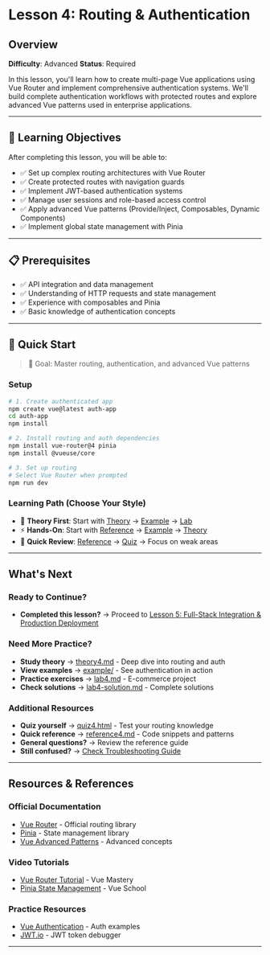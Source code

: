 # Lesson 4: Routing & Authentication

## Overview

**Difficulty**: Advanced
**Status**: Required

In this lesson, you'll learn how to create multi-page Vue applications using Vue Router and implement comprehensive authentication systems. We'll build complete authentication workflows with protected routes and explore advanced Vue patterns used in enterprise applications.

---

## 🎯 Learning Objectives

After completing this lesson, you will be able to:

- ✅ Set up complex routing architectures with Vue Router
- ✅ Create protected routes with navigation guards
- ✅ Implement JWT-based authentication systems
- ✅ Manage user sessions and role-based access control
- ✅ Apply advanced Vue patterns (Provide/Inject, Composables, Dynamic Components)
- ✅ Implement global state management with Pinia

---

## 📋 Prerequisites

- ✅ API integration and data management
- ✅ Understanding of HTTP requests and state management
- ✅ Experience with composables and Pinia
- ✅ Basic knowledge of authentication concepts

---

## 🚀 Quick Start

> 🎯 Goal: Master routing, authentication, and advanced Vue patterns

### Setup
```bash
# 1. Create authenticated app
npm create vue@latest auth-app
cd auth-app
npm install

# 2. Install routing and auth dependencies
npm install vue-router@4 pinia
npm install @vueuse/core

# 3. Set up routing
# Select Vue Router when prompted
npm run dev
```

### Learning Path (Choose Your Style)
- 📖 **Theory First**: Start with [Theory](./theory/theory4.md) → [Example](./example/) → [Lab](./lab/lab4.md)
- ⚡ **Hands-On**: Start with [Reference](./reference/reference4.md) → [Example](./example/) → [Theory](./theory/theory4.md)
- 🎯 **Quick Review**: [Reference](./reference/reference4.md) → [Quiz](./quiz/quiz4.html) → Focus on weak areas

---

## What's Next

### Ready to Continue?
- **Completed this lesson?** → Proceed to [Lesson 5: Full-Stack Integration & Production Deployment](../lesson5-fullstack-deployment/readme.md)

### Need More Practice?
- **Study theory** → [theory4.md](./theory/theory4.md) - Deep dive into routing and auth
- **View examples** → [example/](./example/) - See authentication in action
- **Practice exercises** → [lab4.md](./lab/lab4.md) - E-commerce project
- **Check solutions** → [lab4-solution.md](./lab/solution/lab4-solution.md) - Complete solutions

### Additional Resources
- **Quiz yourself** → [quiz4.html](./quiz/quiz4.html) - Test your routing knowledge
- **Quick reference** → [reference4.md](./reference/reference4.md) - Code snippets and patterns
- **General questions?** → Review the reference guide
- **Still confused?** → [Check Troubleshooting Guide](../../extras/troubleshooting-guide.md)

---

## Resources & References

### Official Documentation
- [Vue Router](https://router.vuejs.org/) - Official routing library
- [Pinia](https://pinia.vuejs.org/) - State management library
- [Vue Advanced Patterns](https://vuejs.org/guide/extras/composition-api-faq.html) - Advanced concepts

### Video Tutorials
- [Vue Router Tutorial](https://www.youtube.com/watch?v=2KBHvaAWJOA) - Vue Mastery
- [Pinia State Management](https://www.youtube.com/watch?v=JbIzmGQXjO4) - Vue School

### Practice Resources
- [Vue Authentication](https://github.com/vuejs/vue-next/tree/master/packages/vue/examples) - Auth examples
- [JWT.io](https://jwt.io/) - JWT token debugger

---